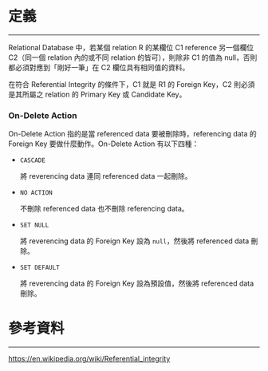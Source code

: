 # 定義

---

Relational Database 中，若某個 relation R 的某欄位 C1 reference 另一個欄位 C2（同一個 relation 內的或不同 relation 的皆可），則除非 C1 的值為 null，否則都必須對應到「剛好一筆」在 C2 欄位具有相同值的資料。

在符合 Referential Integrity 的條件下，C1 就是 R1 的 Foreign Key，C2 則必須是其所屬之 relation 的 Primary Key 或 Candidate Key。

### On-Delete Action

On-Delete Action 指的是當 referenced data 要被刪除時，referencing data 的 Foreign Key 要做什麼動作。On-Delete Action 有以下四種：

- `CASCADE`
	
	將 reverencing data 連同 referenced data 一起刪除。

- `NO ACTION`
	
	不刪除 referenced data 也不刪除 referencing data。

- `SET NULL`
	
	將 reverencing data 的 Foreign Key 設為 `null`，然後將 referenced data 刪除。

- `SET DEFAULT`
	
	將 reverencing data 的 Foreign Key 設為預設值，然後將 referenced data 刪除。

# 參考資料

---

https://en.wikipedia.org/wiki/Referential_integrity